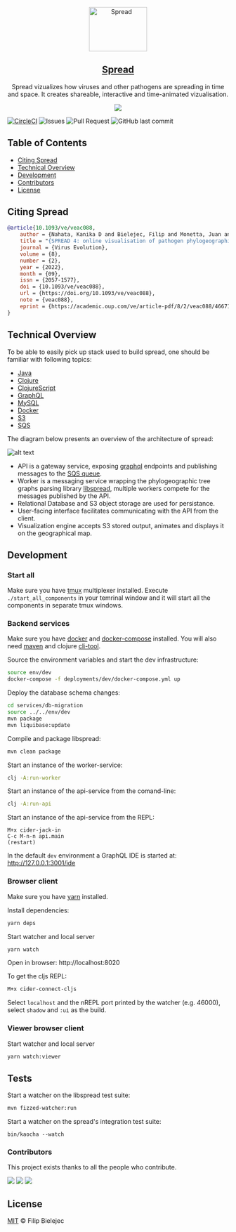 <p align="center">
  <a href="https://spreadviz.org">
  <img width="132" height="101" src="https://raw.githubusercontent.com/phylogeography/spread/master/services/ui/icons/icn_spread.svg" class="attachment-full size-full" alt="Spread" loading="lazy" />
  </a>
</p>

<h2 align="center">
  <a href="https://spreadviz.org">Spread</a>
</h2>

<p align="center">
  Spread vizualizes how viruses and other pathogens are spreading in time and space.
  It creates shareable, interactive and time-animated vizualisation.
<!-- Spread is a web application for analyzing and visualizing pathogen phylodynamic reconstructions resulting from Bayesian inference of sequence and trait evolutionary processes. -->
</p>

<p align="center">
  <img src="https://www.blog.nodrama.io/images/2022-09-15-spread-published/screenshot.gif">
</p>

[![CircleCI](https://circleci.com/gh/phylogeography/spread/tree/master.svg?style=svg&circle-token=d17b2167dc7180da1a984417b8de235c9412cb42)](https://circleci.com/gh/phylogeography/spread/tree/master)
![Issues](https://img.shields.io/github/issues/phylogeography/spread)
![Pull Request](https://img.shields.io/github/issues-pr/phylogeography/spread)
![GitHub last commit](https://img.shields.io/github/last-commit/phylogeography/spread)

## Table of Contents

- [Citing Spread](#citing-spread)
- [Technical Overview](#technical-overview)
- [Development](#development)
- [Contributors](#contributors)
- [License](#license)

## Citing Spread

```bibtex
@article{10.1093/ve/veac088,
    author = {Nahata, Kanika D and Bielejec, Filip and Monetta, Juan and Dellicour, Simon and Rambaut, Andrew and Suchard, Marc A and Baele, Guy and Lemey, Philippe},
    title = "{SPREAD 4: online visualisation of pathogen phylogeographic reconstructions}",
    journal = {Virus Evolution},
    volume = {8},
    number = {2},
    year = {2022},
    month = {09},
    issn = {2057-1577},
    doi = {10.1093/ve/veac088},
    url = {https://doi.org/10.1093/ve/veac088},
    note = {veac088},
    eprint = {https://academic.oup.com/ve/article-pdf/8/2/veac088/46671630/veac088.pdf},
}
```

## Technical Overview

To be able to easily pick up stack used to build spread, one should be familiar with following topics:
* [Java](https://www.java.com/)
* [Clojure](https://clojure.org/)
* [ClojureScript](https://clojurescript.org/)
* [GraphQL](https://graphql.org/)
* [MySQL](https://www.mysql.com/)
* [Docker](https://www.docker.com/)
* [S3](https://aws.amazon.com/s3/)
* [SQS](https://aws.amazon.com/sqs/)

The diagram below presents an overview of the architecture of spread:

![alt text](https://github.com/phylogeography/spread/blob/master/docs/system_architecture.png?raw=true)

- API is a gateway service, exposing [graphql](https://graphql.org/) endpoints and publishing messages to the [SQS queue](https://aws.amazon.com/sqs/).
- Worker is a messaging service wrapping the phylogeographic tree graphs parsing library [libspread](https://github.com/phylogeography/spread/tree/master/src/main/java/com/spread), multiple workers compete for the messages published by the API.
- Relational Database and S3 object storage are used for persistance.
- User-facing interface facilitates communicating with the API from the client.
- Visualization engine accepts S3 stored output, animates and displays it on the geographical map.

## Development

### Start all

Make sure you have [tmux](https://github.com/tmux/tmux) multiplexer installed.
Execute `./start_all_components` in your temrinal window and it will start all the components in separate tmux windows.

### Backend services

Make sure you have [docker](https://docs.docker.com/get-docker/) and [docker-compose](https://docs.docker.com/compose/install/) installed.
You will also need [maven](https://maven.apache.org/install.html) and clojure [cli-tool](https://clojure.org/guides/getting_started).

Source the environment variables and start the dev infrastructure:

```bash
source env/dev
docker-compose -f deployments/dev/docker-compose.yml up
```

Deploy the database schema changes:

```bash
cd services/db-migration
source ../../env/dev
mvn package
mvn liquibase:update
```

Compile and package libspread:

```bash
mvn clean package
```

Start an instance of the worker-service:

```bash
clj -A:run-worker
```

Start an instance of the api-service from the comand-line:

```bash
clj -A:run-api
```

Start an instance of the api-service from the REPL:

```
M+x cider-jack-in
C-c M-n-n api.main
(restart)
```

In the default `dev` environment a GraphQL IDE is started at:
http://127.0.0.1:3001/ide

### Browser client

Make sure you have [yarn](https://yarnpkg.com/getting-started/install) installed.

Install dependencies:
```bash
yarn deps
```

Start watcher and local server

```bash
yarn watch
```

Open in browser:
http://localhost:8020

To get the cljs REPL:

```clojure
M+x cider-connect-cljs
```

Select `localhost` and the nREPL port printed by the watcher (e.g. 46000), select `shadow` and `:ui` as the build.

### Viewer browser client

Start watcher and local server

```bash
yarn watch:viewer
```

## Tests

Start a watcher on the libspread test suite:

```bash
mvn fizzed-watcher:run
```

Start a watcher on the spread's integration test suite:

```
bin/kaocha --watch
```

### Contributors

This project exists thanks to all the people who contribute.

[![](https://github.com/fbielejec.png?size=50)](https://github.com/fbielejec)
[![](https://github.com/jpmonettas.png?size=50)](https://github.com/jpmonettas)
[![](https://github.com/plemey.png?size=50)](https://github.com/plemey)

## License

[MIT](LICENSE) © Filip Bielejec
